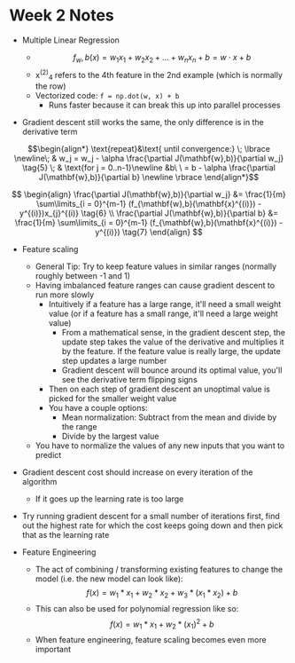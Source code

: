 # Week 2 Notes

- Multiple Linear Regression
    - $$f_w,b(x) = w_1x_1 + w_2x_2 + ... + w_nx_n + b = w \cdot x + b$$
    - x<sup>(2)</sup><sub>4</sub> refers to the 4th feature in the 2nd example (which is normally the row)
    - Vectorized code: `f = np.dot(w, x) + b`
        - Runs faster because it can break this up into parallel processes

- Gradient descent still works the same, the only difference is in the derivative term

$$\begin{align*} \text{repeat}&\text{ until convergence:} \; \lbrace \newline\;
& w_j = w_j -  \alpha \frac{\partial J(\mathbf{w},b)}{\partial w_j} \tag{5}  \; & \text{for j = 0..n-1}\newline
&b\ \ = b -  \alpha \frac{\partial J(\mathbf{w},b)}{\partial b}  \newline \rbrace
\end{align*}$$

$$
\begin{align}
\frac{\partial J(\mathbf{w},b)}{\partial w_j}  &= \frac{1}{m} \sum\limits_{i = 0}^{m-1} (f_{\mathbf{w},b}(\mathbf{x}^{(i)}) - y^{(i)})x_{j}^{(i)} \tag{6}  \\
\frac{\partial J(\mathbf{w},b)}{\partial b}  &= \frac{1}{m} \sum\limits_{i = 0}^{m-1} (f_{\mathbf{w},b}(\mathbf{x}^{(i)}) - y^{(i)}) \tag{7}
\end{align}
$$

- Feature scaling
    - General Tip: Try to keep feature values in similar ranges (normally roughly between -1 and 1)
    - Having imbalanced feature ranges can cause gradient descent to run more slowly
        - Intuitively if a feature has a large range, it'll need a small weight value (or if a feature has a small range, it'll need a large weight value)
            - From a mathematical sense, in the gradient descent step, the update step takes the value of the derivative and multiplies it by the feature. If the feature value is really large, the update step updates a large number
            - Gradient descent will bounce around its optimal value, you'll see the derivative term flipping signs
        - Then on each step of gradient descent an unoptimal value is picked for the smaller weight value
        - You have a couple options:
            - Mean normalization: Subtract from the mean and divide by the range
            - Divide by the largest value
    - You have to normalize the values of any new inputs that you want to predict

- Gradient descent cost should increase on every iteration of the algorithm
    - If it goes up the learning rate is too large
- Try running gradient descent for a small number of iterations first, find out the highest rate for which the cost keeps going down and then pick that as the learning rate

- Feature Engineering
    - The act of combining / transforming existing features to change the model (i.e. the new model can look like):
    $$f(x) = w_1 *x_1 + w_2*x_2 + w_3*(x_1 * x_2) + b$$
    - This can also be used for polynomial regression like so:
    $$f(x) = w_1 * x_1 + w_2*(x_1)^2 + b$$
    - When feature engineering, feature scaling becomes even more important

